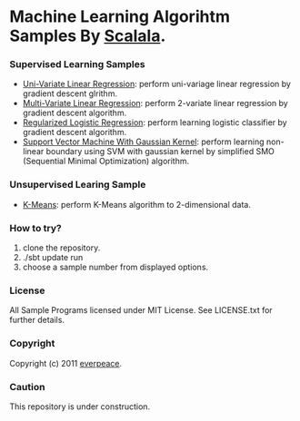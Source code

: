 # Machine Learning Algorihtm Samples By [Scalala](https://github.com/scalala/Scalala).


### Supervised Learning Samples
* [Uni-Variate Linear Regression](https://github.com/everpeace/ml-examples-by-scalala/blob/master/src/main/scala/org/everpeace/scalala/sample/UniVariateLinearRegressionSample.scala): perform uni-variage linear regression by gradient descent glrithm.
* [Multi-Variate Linear Regression](https://github.com/everpeace/ml-examples-by-scalala/blob/master/src/main/scala/org/everpeace/scalala/sample/MultiVariateLinearRegressionSample.scala): perform 2-variate linear regression by gradient descent algorithm.
* [Regularized Logistic Regression](https://github.com/everpeace/ml-examples-by-scalala/blob/master/src/main/scala/org/everpeace/scalala/sample/RegularizedLogisticRegressionSample.scala): perform learning logistic classifier by gradient descent algorithm.
* [Support Vector Machine With Gaussian Kernel](https://github.com/everpeace/ml-examples-by-scalala/blob/master/src/main/scala/org/everpeace/scalala/sample/SupportVectorMachineWithGaussianKernel.scala):  perform learning non-linear boundary using SVM with gaussian kernel by simplified SMO (Sequential Minimal Optimization) algorithm.

### Unsupervised Learing Sample
* [K-Means](https://github.com/everpeace/ml-examples-by-scalala/blob/master/src/main/scala/org/everpeace/scalala/sample/KMeansSample.scala): perform K-Means algorithm to 2-dimensional data.

### How to try?
1. clone the repository.
2. ./sbt update run
3. choose a sample number from displayed options.

### License
All Sample Programs licensed under MIT License. See LICENSE.txt for further details.

### Copyright
Copyright (c) 2011 [everpeace](http://twitter.com/everpeace).

### Caution
This repository is under construction.
